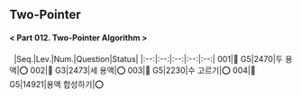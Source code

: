 ## Two-Pointer
#### < Part 012. Two-Pointer Algorithm >
&nbsp;
|Seq.|Lev.|Num.|Question|Status|
|:--:|:--:|:--:|:--:|:--:|
001|👑 G5|2470|두 용액|:o:
002|👑 G3|2473|세 용액|:o:
003|👑 G5|2230|수 고르기|:o:
004|👑 G5|14921|용액 합성하기|:o: